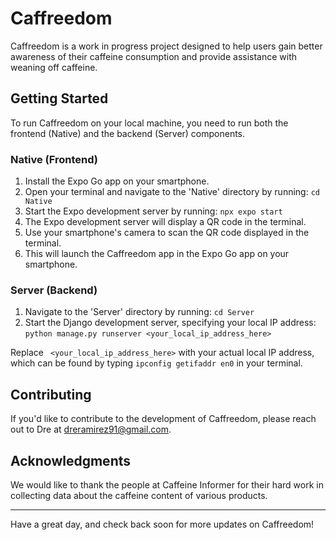 # Caffreedom

Caffreedom is a work in progress project designed to help users gain better awareness of their caffeine consumption and provide assistance with weaning off caffeine.

## Getting Started

To run Caffreedom on your local machine, you need to run both the frontend (Native) and the backend (Server) components.

### Native (Frontend)

1. Install the Expo Go app on your smartphone.
2. Open your terminal and navigate to the 'Native' directory by running: `cd Native`
3. Start the Expo development server by running: `npx expo start`
4. The Expo development server will display a QR code in the terminal.
5. Use your smartphone's camera to scan the QR code displayed in the terminal.
6. This will launch the Caffreedom app in the Expo Go app on your smartphone.

### Server (Backend)

1. Navigate to the 'Server' directory by running: `cd Server`
2. Start the Django development server, specifying your local IP address: `python manage.py runserver <your_local_ip_address_here>`

Replace ` <your_local_ip_address_here>` with your actual local IP address, which can be found by typing `ipconfig getifaddr en0` in your terminal.

## Contributing

If you'd like to contribute to the development of Caffreedom, please reach out to Dre at dreramirez91@gmail.com.

## Acknowledgments

We would like to thank the people at Caffeine Informer for their hard work in collecting data about the caffeine content of various products.

---

Have a great day, and check back soon for more updates on Caffreedom!
